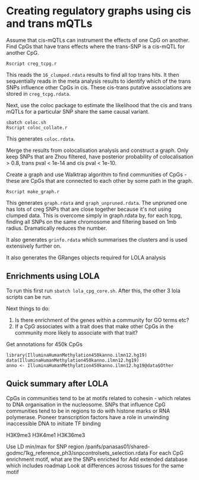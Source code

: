 # Creating regulatory graphs using cis and trans mQTLs

Assume that cis-mQTLs can instrument the effects of one CpG on another. Find CpGs that have trans effects where the trans-SNP is a cis-mQTL for another CpG. 

```
Rscript creg_tcpg.r
```

This reads the `16_clumped.rdata` results to find all top trans hits. It then sequentially reads in the meta analysis results to identify which of the trans SNPs influence other CpGs in cis. These cis-trans putative associations are stored in `creg_tcpg.rdata`.

Next, use the coloc package to estimate the likelihood that the cis and trans mQTLs for a particular SNP share the same causal variant. 

```
sbatch coloc.sh
Rscript coloc_collate.r
```

This generates `coloc.rdata`. 

Merge the results from colocalisation analysis and construct a graph. Only keep SNPs that are Zhou filtered, have posterior probability of colocalisation > 0.8, trans pval < 1e-14 and cis pval < 1e-10.

Create a graph and use Walktrap algorithm to find communities of CpGs - these are CpGs that are connected to each other by some path in the graph.

```
Rscript make_graph.r
```

This generates `graph.rdata` and `graph_unpruned.rdata`. The unpruned one has lots of creg SNPs that are close together because it's not using clumped data. This is overcome simply in graph.rdata by, for each tcpg, finding all SNPs on the same chromosome and filtering based on 1mb radius. Dramatically reduces the number.

It also generates `grinfo.rdata` which summarises the clusters and is used extensively further on.

It also generates the GRanges objects required for LOLA analysis


## Enrichments using LOLA

To run this first run `sbatch lola_cpg_core.sh`. After this, the other 3 lola scripts can be run.




Next things to do:

1. Is there enrichment of the genes within a community for GO terms etc?
2. If a CpG associates with a trait does that make other CpGs in the community more likely to associate with that trait?



Get annotations for 450k CpGs

```
library(IlluminaHumanMethylation450kanno.ilmn12.hg19)
data(IlluminaHumanMethylation450kanno.ilmn12.hg19)
anno <- IlluminaHumanMethylation450kanno.ilmn12.hg19@data$Other
```




## Quick summary after LOLA

CpGs in communities tend to be at motifs related to cohesin - which relates to DNA organisation in the nucleosome.
SNPs that influence CpG communities tend to be in regions to do with histone marks or RNA polymerase. 
Pioneer transcription factors have a role in unwinding inaccessible DNA to initiate TF binding

H3K9me3
H3K4me1
H3K36me3

Use LD min/max for SNP region /panfs/panasas01/shared-godmc/1kg_reference_ph3/snpcontrolsets_selection.rdata
For each CpG enrichment motif, what are the SNPs enriched for
Add extended database which includes roadmap
Look at differences across tissues for the same motif



